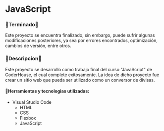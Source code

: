 # JavaScript

### 🔋Terminado🔋
Este proyecto se encuentra finalizado, sin embargo, puede sufrir algunas modificaciones posteriores, ya sea por errores encontrados, optimización, cambios de versión, entre otros.

### 📰Descripcion📰
Este proyecto se desarrollo como trabajo final del curso "JavaScript" de CoderHouse, el cual complete exitosamente. La idea de dicho proyecto fue crear un sitio web que pueda ser utilizado como un conversor de divisas.

#### 🔧Herramientas y tecnologias utilizadas:

- Visual Studio Code
	- HTML
   	- CSS
   	- Flexbox
	- JavaScript
